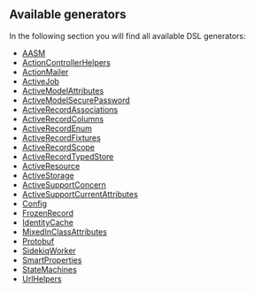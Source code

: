 ## Available generators

In the following section you will find all available DSL generators:

<!-- START_GENERATOR_LIST -->
* [AASM](generator_aasm.md)
* [ActionControllerHelpers](generator_actioncontrollerhelpers.md)
* [ActionMailer](generator_actionmailer.md)
* [ActiveJob](generator_activejob.md)
* [ActiveModelAttributes](generator_activemodelattributes.md)
* [ActiveModelSecurePassword](generator_activemodelsecurepassword.md)
* [ActiveRecordAssociations](generator_activerecordassociations.md)
* [ActiveRecordColumns](generator_activerecordcolumns.md)
* [ActiveRecordEnum](generator_activerecordenum.md)
* [ActiveRecordFixtures](generator_activerecordfixtures.md)
* [ActiveRecordScope](generator_activerecordscope.md)
* [ActiveRecordTypedStore](generator_activerecordtypedstore.md)
* [ActiveResource](generator_activeresource.md)
* [ActiveStorage](generator_activestorage.md)
* [ActiveSupportConcern](generator_activesupportconcern.md)
* [ActiveSupportCurrentAttributes](generator_activesupportcurrentattributes.md)
* [Config](generator_config.md)
* [FrozenRecord](generator_frozenrecord.md)
* [IdentityCache](generator_identitycache.md)
* [MixedInClassAttributes](generator_mixedinclassattributes.md)
* [Protobuf](generator_protobuf.md)
* [SidekiqWorker](generator_sidekiqworker.md)
* [SmartProperties](generator_smartproperties.md)
* [StateMachines](generator_statemachines.md)
* [UrlHelpers](generator_urlhelpers.md)
<!-- END_GENERATOR_LIST -->

